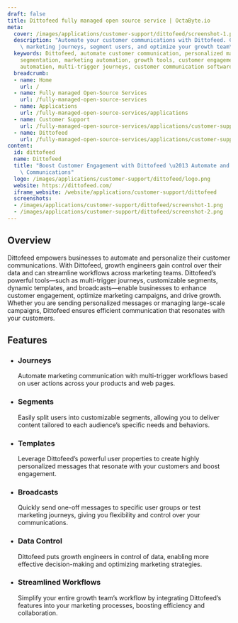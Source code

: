 ```yaml
---
draft: false
title: Dittofeed fully managed open source service | OctaByte.io
meta:
  cover: /images/applications/customer-support/dittofeed/screenshot-1.png
  description: "Automate your customer communications with Dittofeed. Create personalized\
    \ marketing journeys, segment users, and optimize your growth team\u2019s workflow."
  keywords: Dittofeed, automate customer communication, personalized marketing, user
    segmentation, marketing automation, growth tools, customer engagement, workflow
    automation, multi-trigger journeys, customer communication software
  breadcrumb:
  - name: Home
    url: /
  - name: Fully managed Open-Source Services
    url: /fully-managed-open-source-services
  - name: Applications
    url: /fully-managed-open-source-services/applications
  - name: Customer Support
    url: /fully-managed-open-source-services/applications/customer-support
  - name: Dittofeed
    url: /fully-managed-open-source-services/applications/customer-support/dittofeed
content:
  id: dittofeed
  name: Dittofeed
  title: "Boost Customer Engagement with Dittofeed \u2013 Automate and Personalize\
    \ Communications"
  logo: /images/applications/customer-support/dittofeed/logo.png
  website: https://dittofeed.com/
  iframe_website: /website/applications/customer-support/dittofeed
  screenshots:
  - /images/applications/customer-support/dittofeed/screenshot-1.png
  - /images/applications/customer-support/dittofeed/screenshot-2.png
---
```


## Overview

Dittofeed empowers businesses to automate and personalize their customer communications. With Dittofeed, growth engineers gain control over their data and can streamline workflows across marketing teams. Dittofeed’s powerful tools—such as multi-trigger journeys, customizable segments, dynamic templates, and broadcasts—enable businesses to enhance customer engagement, optimize marketing campaigns, and drive growth. Whether you are sending personalized messages or managing large-scale campaigns, Dittofeed ensures efficient communication that resonates with your customers.

## Features

- ### Journeys

  Automate marketing communication with multi-trigger workflows based on user actions across your products and web pages.

- ### Segments

  Easily split users into customizable segments, allowing you to deliver content tailored to each audience’s specific needs and behaviors.

- ### Templates

  Leverage Dittofeed’s powerful user properties to create highly personalized messages that resonate with your customers and boost engagement.

- ### Broadcasts

  Quickly send one-off messages to specific user groups or test marketing journeys, giving you flexibility and control over your communications.

- ### Data Control

  Dittofeed puts growth engineers in control of data, enabling more effective decision-making and optimizing marketing strategies.

- ### Streamlined Workflows

  Simplify your entire growth team’s workflow by integrating Dittofeed’s features into your marketing processes, boosting efficiency and collaboration.